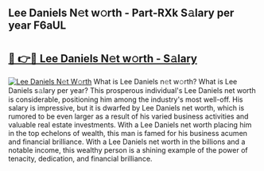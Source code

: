 ## Lee Daniels N𝚎t w𝚘rth - Part-RXk S𝚊lary per year F6aUL

# <h2><a href="http://gc41bsv.nevu.top/?p=Lee+Daniels">🔗 👉🔴 Lee Daniels N𝚎t w𝚘rth - S𝚊lary</a></h2>

[![Lee Daniels N𝚎t W𝚘rth](https://i.imgur.com/Oavwk0R.jpeg)](http://gc41bsv.nevu.top/?p=Lee+Daniels)
What is Lee Daniels n𝚎t w𝚘rth? What is Lee Daniels s𝚊lary per year?
This prosperous individual's Lee Daniels net worth is considerable, positioning him among the industry's most well-off. His salary is impressive, but it is dwarfed by Lee Daniels net worth, which is rumored to be even larger as a result of his varied business activities and valuable real estate investments. With a Lee Daniels net worth placing him in the top echelons of wealth, this man is famed for his business acumen and financial brilliance. With a Lee Daniels net worth in the billions and a notable income, this wealthy person is a shining example of the power of tenacity, dedication, and financial brilliance.
